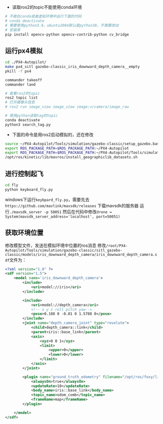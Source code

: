 - 读取ros2的topic不能使用conda环境

```bash
# 不能在conda或者虚拟环境中运行下面的代码
# conda deactivate
# 需要使用python3.8，ubuntu2004默认是python38，不需要改动
# 安装库
pip install opencv-python opencv-contrib-python cv_bridge
```

## 运行px4模拟

```bash
cd ./PX4-Autopilot/
make px4_sitl gazebo-classic_iris_downward_depth_camera__empty
pkill -f px4

commander takeoff
commander land

# 查看ros2的topic
ros2 topic list
# 打开摄像头信息
# ros2 run image_view image_view image:=/camera/image_raw

# 使用python读取tag的topic
conda deactivate
python3 search_tag.py
```

- 下面的命令是用ros2启动模拟的，还在修改

```bash
source ~/PX4-Autopilot/Tools/simulation/gazebo-classic/setup_gazebo.bash ~/PX4-Autopilot ~/PX4-Autopilot/build/px4_sitl_default
export ROS_PACKAGE_PATH=$ROS_PACKAGE_PATH:~/PX4-Autopilot
export ROS_PACKAGE_PATH=$ROS_PACKAGE_PATH:~/PX4-Autopilot/Tools/simulation/gazebo-classic/sitl_gazebo-classic
/opt/ros/kinetic/lib/mavros/install_geographiclib_datasets.sh
```

## 进行控制起飞

```bash
cd fly
python keyboard_fly.py
```

windows下运行`keybpard_fly.py`，需要先去`https://github.com/mavlink/mavsdk/releases` 下载mavsdk的服务器
运行`./mavsdk_server -p 50051`
然后在代码中修改`drone = System(mavsdk_server_address='localhost', port=50051)`

## 获取环境位置

修改模型文件，发送在模拟环境中位置的ros消息
修改`/root/PX4-Autopilot/Tools/simulation/gazebo-classic/sitl_gazebo-classic/models/iris_downward_depth_camera/iris_downward_depth_camera.sdf`文件为：

```xml
<?xml version="1.0" ?>
<sdf version="1.5">
    <model name='iris_downward_depth_camera'>
        <include>
            <uri>model://iris</uri>
        </include>

        <include>
            <uri>model://depth_camera</uri>
            <!-- x y z roll pitch yaw-->
            <pose>0.108 0 -0.01 0 1.5708 0</pose>
        </include>
        <joint name="depth_camera_joint" type="revolute">
            <child>depth_camera::link</child>
            <parent>iris::base_link</parent>
            <axis>
                <xyz>0 0 1</xyz>
                <limit>
                    <upper>0</upper>
                    <lower>0</lower>
                </limit>
            </axis>
        </joint>

        <plugin name="ground_truth_odometry" filename="/opt/ros/foxy/lib/libgazebo_ros_p3d.so">
            <alwaysOn>true</alwaysOn>
            <updateRate>10</updateRate>
            <body_name>iris::base_link</body_name>
            <topic_name>odom_comb</topic_name>
            <frameName>map</frameName>
        </plugin>

    </model>
</sdf>
```


